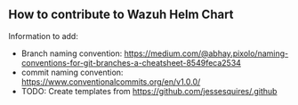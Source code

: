 ## How to contribute to Wazuh Helm Chart

Information to add:

- Branch naming convention: https://medium.com/@abhay.pixolo/naming-conventions-for-git-branches-a-cheatsheet-8549feca2534
- commit naming convention: https://www.conventionalcommits.org/en/v1.0.0/
- TODO: Create templates from https://github.com/jessesquires/.github
